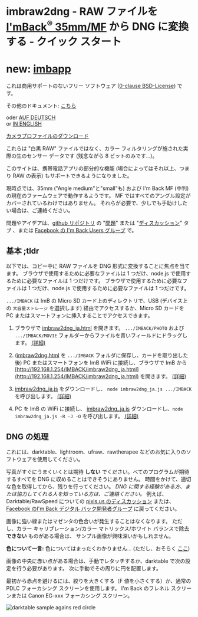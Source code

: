 <!-- SPDX-License-Identifier: 0BSD -->
# imbraw2dng - RAW ファイルを [I'mBack<sup>&reg;</sup>&nbsp;35mm/MF](https://imback.eu) から DNG に変換する - クイック スタート

# new: [imbapp](https://shyrodgau.github.io/imbraw2dng/imbapp_ja)

これは商用サポートのないフリー ソフトウェア ([0-clause BSD-License](LICENSE.txt)) です。

その他のドキュメント: [こちら](https://shyrodgau.github.io/imbraw2dng/moredoc_ja)

oder [AUF DEUTSCH](https://shyrodgau.github.io/imbraw2dng/README_de)  
or [IN ENGLISH](https://shyrodgau.github.io/imbraw2dng/)

[カメラプロファイルのダウンロード](cameraprofiles.md)

これらは "白黒 RAW" ファイルではなく、カラー フィルタリングが施された実際の生のセンサー データです (残念ながら 8 ビットのみです...)。

このサイトは、携帯電話アプリの部分的な機能 (場合によってはそれ以上、つまり RAW の表示) もサポートできるようになりました。

現時点では、35mm ("Angle medium"と"small"も) および I'm Back MF (中判) の現在のファームウェアで動作するようです。 MF ではすべてのアングル設定がカバーされているわけではありません。
それらが必要で、少しでも手助けしたい場合は、ご連絡ください。

問題やアイデアは、[github リポジトリ](https://github.com/shyrodgau/imbraw2dng) の "[問題](https://github.com/shyrodgau/imbraw2dng/issues)" または "[ディスカッション](https://github.com/shyrodgau/imbraw2dng/discussions)" タブ 
、または [Facebook の I'm Back Users グループ](https://www.facebook.com/groups/1212628099691211) で。

## 基本 ;tldr

以下では、コピー中に RAW ファイルを DNG 形式に変換することに焦点を当てます。 ブラウザで使用するために必要なファイルは 1 つだけ、node.js で使用するために必要なファイルは 1 つだけです。
ブラウザで使用するために必要なファイルは 1 つだけ、node.js で使用するために必要なファイルは 1 つだけです。

`.../IMBACK` は ImB の Micro SD カード上のディレクトリで、USB (デバイス上の `大容量ストレージ` を選択します) 経由でアクセスするか、Micro SD カードを PC またはスマートフォンに挿入することでアクセスできます。

1. ブラウザで [imbraw2dng_ja.html](https://shyrodgau.github.io/imbraw2dng/imbraw2dng_ja.html) を開きます。 `.../IMBACK/PHOTO` および `.../IMBACK/MOVIE` フォルダーからファイルを青いフィールドにドラッグします。 [(詳細)](https://shyrodgau.github.io/imbraw2dng/moredoc_ja#使用法)

1. ([imbraw2dng.html](https://raw.githubusercontent.com/shyrodgau/imbraw2dng/master/imbraw2dng_ja.html) を `.../IMBACK` フォルダに保存し、カードを取り出した後) 
PC またはスマートフォンを ImB WiFi に接続し、ブラウザで ImB から [http://192.168.1.254/IMBACK/imbraw2dng_ja.html](http://192.168.1.254/IMBACK/imbraw2dng_ja.html) を開きます。
[(詳細)](https://shyrodgau.github.io/imbraw2dng/moredoc_ja##imback-での閲覧)

1. [imbraw2dng_ja.js](https://shyrodgau.github.io/imbraw2dng/imbraw2dng_ja.js) をダウンロードし、 `node imbraw2dng_ja.js .../IMBACK` を呼び出します。
[(詳細)](https://shyrodgau.github.io/imbraw2dng/moredoc_ja#nodejs-を使用したコマンドライン経由)

1. PC を ImB の WiFi に接続し、 [imbraw2dng_ja.js](https://shyrodgau.github.io/imbraw2dng/imbraw2dng_ja.js) ダウンロードし、`node imbraw2dng_ja.js -R -J -O` を呼び出します。
[(詳細)](https://shyrodgau.github.io/imbraw2dng/moredoc_ja#nodejs-を使用したコマンドライン経由)

## DNG の処理

これには、darktable、lightroom、ufraw、rawtherapee などのお気に入りのソフトウェアを使用してください。

写真がすぐにうまくいくとは期待 **しない** でください。べてのプログラムが期待するすべてを DNG に収めることはできそうにありません。 
時間をかけて、適切な色を取得してから、残りを行ってください。
*DNG に関する経験がある方、または協力してくれる人を知っている方は、ご連絡ください。* 
例えば、Darktable/RawSpeed についての [pixls.us のディスカッション](https://discuss.pixls.us/t/converting-plain-raw-from-imback-to-dng/) または、 
[Facebook のI'm Back デジタル バック開発者グループ](https://www.facebook.com/groups/2812057398929350) に戻ってください。

画像に強い緑またはマゼンタの色合いが発生することはなくなります。 ただし、カラー キャリブレーション/カラー マトリックス/ホワイト バランスで除去 **できない** ものがある場合は、
サンプル画像が興味深いかもしれません。

**色について一言:** 色についてはまったくわかりません... (ただし、おそらく [ここ](cameraprofiles.md))

画像の中央に赤い点がある場合は、手動でレタッチするか、darktable で次の設定を行う必要があります。
次に手動でその周りに円を配置します。

最初から赤点を避けるには、絞りを大きくする（F 値を小さくする）か、通常の PDLC フォーカシング スクリーンを使用します。
I'm Back のフレネル スクリーンまたは Canon EG-xxx フォーカシング スクリーン。

![darktable sample agains red circle](https://shyrodgau.github.io/imbraw2dng/helpstuff/darktable_redcircle.png "darktable sample agains red circle")


